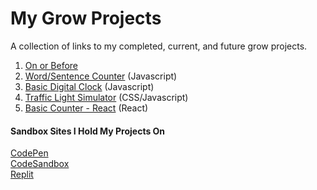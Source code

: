 # My Grow Projects
A collection of links to my completed, current, and future grow projects.

1. [On or Before](https://codepen.io/RyanKHawkins/pen/vYzEWNg)
2. [Word/Sentence Counter](https://codepen.io/RyanKHawkins/pen/WNygqMK) (Javascript)
3. [Basic Digital Clock](https://codepen.io/RyanKHawkins/pen/mdGPmEK) (Javascript)
4. [Traffic Light Simulator](https://codepen.io/RyanKHawkins/pen/NWLrPZL) (CSS/Javascript)
5. [Basic Counter - React](https://codesandbox.io/s/counter-65z2bq?file=/src/App.js) (React)


#### Sandbox Sites I Hold My Projects On
[CodePen](https://codepen.io/RyanKHawkins)  
[CodeSandbox](https://codesandbox.io/u/RyanKHawkins)  
[Replit](https://replit.com/@rhawkins)
